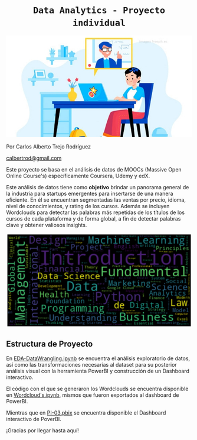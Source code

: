 # <h1 align="center">**`Data Analytics - Proyecto individual`**</h1>


![Image text](https://github.com/CharlyTrejo/DataAnalytics-PI03/blob/main/assets/12-recomendaciones-para-mejorar-la-ensenanza-en-linea.jpg)



Por Carlos Alberto Trejo Rodríguez 

calbertrod@gmail.com


Este proyecto se basa en el análisis de datos de MOOCs (Massive Open Online Course's) específicamente Coursera, Udemy y edX. 

Este análisis de datos tiene como **objetivo** brindar un panorama general de la industria para startups emergentes para insertarse de una manera eficiente.
En él se encuentran segmentadas las ventas por precio, idioma, nivel de conocimientos, y rating de los cursos. Además se incluyen Wordclouds para detectar las palabras más repetidas de los títulos de los cursos de cada plataforma y de forma global, a fin de detectar palabras clave y obtener valiosos insights.

![Image text](https://github.com/CharlyTrejo/DataAnalytics-PI03/blob/main/assets/coursera.png)

## Estructura de Proyecto
En [EDA-DataWrangling.ipynb](https://github.com/CharlyTrejo/DataAnalytics-PI03/blob/main/EDA-DataWrangling.ipynb) se encuentra el análisis exploratorio de datos, así como las transformaciones necesarias al dataset para su posterior análisis visual con la herramienta PowerBI y construcción de un Dashboard interactivo. 

El código con el que se generaron los Wordclouds se encuentra disponible en [Wordcloud's.ipynb](https://github.com/CharlyTrejo/DataAnalytics-PI03/blob/main/Wordcloud's.ipynb), mismos que fueron exportados al dashboard de PowerBI. 

Mientras que en [PI-03.pbix]() se encuentra disponible el Dashboard interactivo de PoverBI. 

¡Gracias por llegar hasta aquí! 




